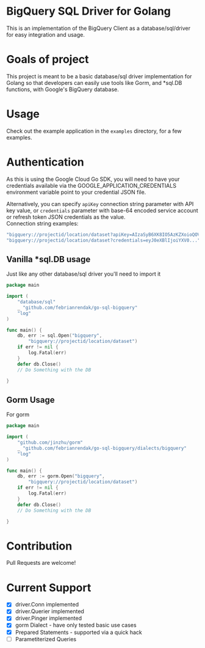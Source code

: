 #  BigQuery SQL Driver for Golang
This is an implementation of the BigQuery Client as a database/sql/driver for easy integration and usage.

# Goals of project

This project is meant to be a basic database/sql driver implementation for Golang so that developers can easily use 
tools like Gorm, and *sql.DB functions, with Google's BigQuery database.

# Usage

Check out the example application in the `examples` directory, for a few examples.

# Authentication

As this is using the Google Cloud Go SDK, you will need to have your credentials available
via the GOOGLE_APPLICATION_CREDENTIALS environment variable point to your credential JSON file.

Alternatively, you can specify `apiKey` connection string parameter with API key value,
or `credentials` parameter with base-64 encoded service account or refresh token JSON credentials as the value.  
Connection string examples:  
```js
"bigquery://projectid/location/dataset?apiKey=AIzaSyB6XK8IO5AzKZXoioQOVNTFYzbDBjY5hy4"
"bigquery://projectid/location/dataset?credentials=eyJ0eXBlIjoiYXV0..."
```

## Vanilla *sql.DB usage

Just like any other database/sql driver you'll need to import it 

```go
package main

import (
    "database/sql"
    _ "github.com/febrianrendak/go-sql-bigquery"
    "log"
)

func main() {
    db, err := sql.Open("bigquery", 
        "bigquery://projectid/location/dataset")
    if err != nil {
        log.Fatal(err)
    }
    defer db.Close() 
    // Do Something with the DB

}
```

## Gorm Usage

For gorm

```go
package main

import (
    "github.com/jinzhu/gorm"
    _ "github.com/febrianrendak/go-sql-bigquery/dialects/bigquery"
    "log"
)

func main() {
    db, err := gorm.Open("bigquery", 
        "bigquery://projectid/location/dataset")
    if err != nil {
        log.Fatal(err)
    }
    defer db.Close() 
    // Do Something with the DB

}
```


# Contribution

Pull Requests are welcome!  


# Current Support

* [x] driver.Conn implemented
* [x] driver.Querier implemented
* [x] driver.Pinger implemented
* [x] gorm Dialect - have only tested basic use cases
* [x] Prepared Statements - supported via a quick hack
* [ ] Parametiterized Queries

